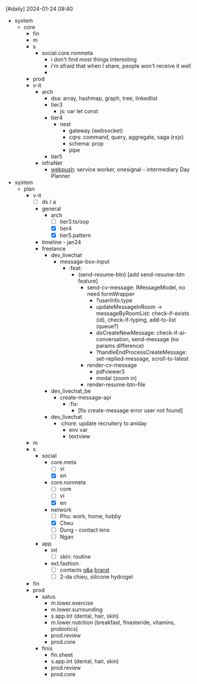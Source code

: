 [#daily]
2024-01-24
09:40

- system
	- core
		- fin
		- m
		- s
			- social.core.nonmeta
				- i don't find most things interesting
				- i'm afraid that when I share, people won't receive it well
				- 
		- prod
		- v-it
			- arch
				- dsa: array, hashmap, graph, tree, linkedlist
				- tier3
					- js: var let const
				- tier4
					- nest
						- gateway (websocket)
						- cqrs: command, query, aggregate, saga (rxjs)
						- schema: prop
						- pipe
				- tier5
			- infraNet
				- [webpush](https://www.reddit.com/r/node/comments/tfct4e/comment/i117ygl/?utm_source=share&utm_medium=web3x&utm_name=web3xcss&utm_term=1&utm_content=share_button): service worker, onesignal - intermediary
Day Planner
- system
	- plan
		- v-it
			- [ ] ds / a
			- general
				- arch
					- [ ] tier3.ts/oop
					- [x] tier4
					- [x] tier5.pattern
			- timeline - jan24
			- freelance
				- dev_livechat
					- message-box-input
						- :feat:
							- (send-resume-btn) [add send-resume-btn feature]
								- send-cv-message: IMessageModel, no need formWrapper
									- ?userInfo.type
									- updateMessageInRoom ->  messageByRoomList: check-if-exists (id), check-if-typing, add-to-list (queue?) 
									- doCreateNewMessage: check-if-ai-conversation, send-message (no params difference)
									- ?handleEndProcessCreateMessage: set-replied-message, scroll-to-latest
								- render-cv-message
									- pdfviewer3
									- modal (zoom in)
								- render-resume-btn-file
				- dev_livechat_be
					- create-message-api
						- :fix:
							-  [fix create-message error user not found]
				- dev_livechat
					- :chore: update recruitery to aniday
						- env var
						- textview
		- m
		- s
			- social
				- core.meta
					- [ ] vi 
					- [x] en 
				- core.nonmeta
					- [ ] core
					- [ ] vi
					- [x] en
				- network
					- [ ] Phu: work, home, hobby
					- [x] Cheu
					- [ ] Dung - contact lens
					- [ ] Ngan
			- app
				- int
					- [ ] skin: routine
				- ext.fashion
					- [ ] contacts [q&a](https://voz.party/d/81850-anh-em-co-ai-deo-kinh-ap-trong/31) [brand](https://www.acuvue.com.vn/where-to-buy)
					- [ ] 2-da chieu, silicone hydrogel
		- fin
		- prod
			- satus
				- m.lower.exercise
				- m.lower.surrounding
				- s.app.int (dental, hair, skin)
				- m.lower.nutrition (breakfast, finasteride, vitamins, probiotics)
				- prod.review
				- prod.core
			- finis
				- fin.sheet
				- s.app.int (dental, hair, skin)
				- prod.review
				- prod.core